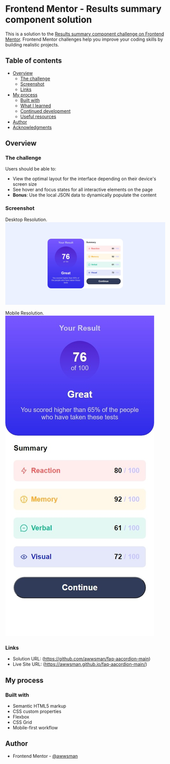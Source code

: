 # Frontend Mentor - Results summary component solution

This is a solution to the [Results summary component challenge on Frontend Mentor](https://www.frontendmentor.io/challenges/results-summary-component-CE_K6s0maV). Frontend Mentor challenges help you improve your coding skills by building realistic projects.

## Table of contents

- [Overview](#overview)
  - [The challenge](#the-challenge)
  - [Screenshot](#screenshot)
  - [Links](#links)
- [My process](#my-process)
  - [Built with](#built-with)
  - [What I learned](#what-i-learned)
  - [Continued development](#continued-development)
  - [Useful resources](#useful-resources)
- [Author](#author)
- [Acknowledgments](#acknowledgments)

## Overview

### The challenge

Users should be able to:

- View the optimal layout for the interface depending on their device's screen size
- See hover and focus states for all interactive elements on the page
- **Bonus**: Use the local JSON data to dynamically populate the content

### Screenshot

Desktop Resolution.
![](./screenshot.jpeg)

Mobile Resolution.
![](./screenshot2.jpeg)

### Links

- Solution URL: (https://github.com/awwsman/faq-aacordion-main)
- Live Site URL: (https://awwsman.github.io/faq-aacordion-main/)

## My process

### Built with

- Semantic HTML5 markup
- CSS custom properties
- Flexbox
- CSS Grid
- Mobile-first workflow

## Author

- Frontend Mentor - [@awwsman](https://www.frontendmentor.io/profile/yourusername)
